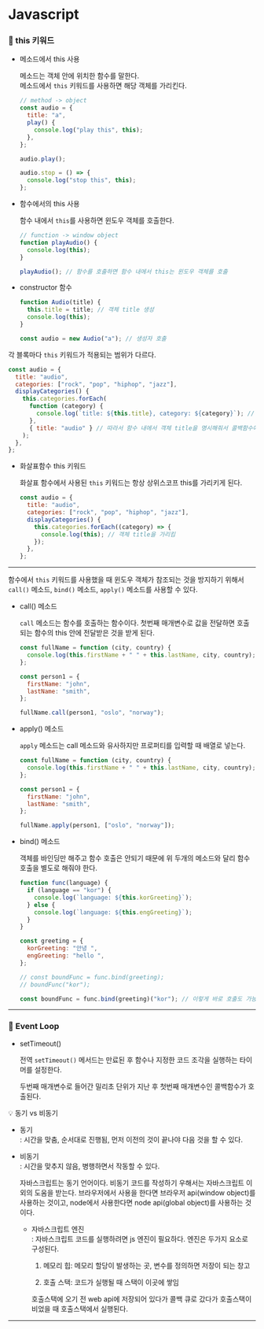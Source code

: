 # Javascript

### 🔹 this 키워드

- 메소드에서 this 사용

  메소드는 객체 안에 위치한 함수를 말한다.<br>
  메소드에서 `this` 키워드를 사용하면 해당 객체를 가리킨다.

  ```js
  // method -> object
  const audio = {
    title: "a",
    play() {
      console.log("play this", this);
    },
  };

  audio.play();

  audio.stop = () => {
    console.log("stop this", this);
  };
  ```

- 함수에서의 this 사용

  함수 내에서 `this`를 사용하면 윈도우 객체를 호출한다.

  ```js
  // function -> window object
  function playAudio() {
    console.log(this);
  }

  playAudio(); // 함수를 호출하면 함수 내에서 this는 윈도우 객체를 호출
  ```

- constructor 함수

  ```js
  function Audio(title) {
    this.title = title; // 객체 title 생성
    console.log(this);
  }

  const audio = new Audio("a"); // 생성자 호출
  ```

각 블록마다 `this` 키워드가 적용되는 범위가 다르다.

```js
const audio = {
  title: "audio",
  categories: ["rock", "pop", "hiphop", "jazz"],
  displayCategories() {
    this.categories.forEach(
      function (category) {
        console.log(`title: ${this.title}, category: ${category}`); // 이렇게만 작성하면 this.title은 객체의 title을 참조하지 않고 window 객체를 참조함
      },
      { title: "audio" } // 따라서 함수 내에서 객체 title을 명시해줘서 콜백함수에서 this로 참조할 수 있게 함, 또는 이 부분에서 this로 작성하면 객체를 참조하기 때문에 동일한 결과가 나옴
    );
  },
};
```

- 화살표함수 this 키워드

  화살표 함수에서 사용된 `this` 키워드는 항상 상위스코프 this를 가리키게 된다.

  ```js
  const audio = {
    title: "audio",
    categories: ["rock", "pop", "hiphop", "jazz"],
    displayCategories() {
      this.categories.forEach((category) => {
        console.log(this); // 객체 title을 가리킴
      });
    },
  };
  ```

---

함수에서 `this` 키워드를 사용했을 때 윈도우 객체가 참조되는 것을 방지하기 위해서 `call()` 메소드, `bind()` 메소드, `apply()` 메소드를 사용할 수 있다.

- call() 메소드

  `call` 메소드는 함수를 호출하는 함수이다. 첫번째 매개변수로 값을 전달하면 호출되는 함수의 this 안에 전달받은 것을 받게 된다.

  ```js
  const fullName = function (city, country) {
    console.log(this.firstName + " " + this.lastName, city, country);
  };

  const person1 = {
    firstName: "john",
    lastName: "smith",
  };

  fullName.call(person1, "oslo", "norway");
  ```

- apply() 메소드

  `apply` 메소드는 call 메소드와 유사하지만 프로퍼티를 입력할 때 배열로 넣는다.

  ```js
  const fullName = function (city, country) {
    console.log(this.firstName + " " + this.lastName, city, country);
  };

  const person1 = {
    firstName: "john",
    lastName: "smith",
  };

  fullName.apply(person1, ["oslo", "norway"]);
  ```

- bind() 메소드

  객체를 바인딩만 해주고 함수 호출은 안되기 때문에 위 두개의 메소드와 달리 함수 호출을 별도로 해줘야 한다.

  ```js
  function func(language) {
    if (language == "kor") {
      console.log(`language: ${this.korGreeting}`);
    } else {
      console.log(`language: ${this.engGreeting}`);
    }
  }

  const greeting = {
    korGreeting: "안녕 ",
    engGreeting: "hello ",
  };

  // const boundFunc = func.bind(greeting);
  // boundFunc("kor");

  const boundFunc = func.bind(greeting)("kor"); // 이렇게 바로 호출도 가능
  ```

---

### 🔹 Event Loop

- setTimeout()

  전역 `setTimeout()` 메서드는 만료된 후 함수나 지정한 코드 조각을 실행하는 타이머를 설정한다.

  두번째 매개변수로 들어간 밀리초 단위가 지난 후 첫번째 매개변수인 콜백함수가 호출된다.

💡 동기 vs 비동기

- 동기<br>
  : 시간을 맞춤, 순서대로 진행됨, 먼저 이전의 것이 끝나야 다음 것을 할 수 있다.

- 비동기<br>
  : 시간을 맞추지 않음, 병행하면서 작동할 수 있다.

  자바스크립트는 동기 언어이다. 비동기 코드를 작성하기 우해서는 자바스크립트 이외의 도움을 받는다. 브라우저에서 사용을 한다면 브라우저 api(window object)를 사용하는 것이고, node에서 사용한다면 node api(global object)를 사용하는 것이다.

  - 자바스크립트 엔진<br>
    : 자바스크립트 코드를 실행하려면 js 엔진이 필요하다. 엔진은 두가지 요소로 구성된다.

    1. 메모리 힙: 메모리 할당이 발생하는 곳, 변수를 정의하면 저장이 되는 창고

    2. 호출 스택: 코드가 실행될 때 스택이 이곳에 쌓임

    호출스택에 오기 전 web api에 저장되어 있다가 콜백 큐로 갔다가 호출스택이 비었을 때 호출스택에서 실행된다.

---
